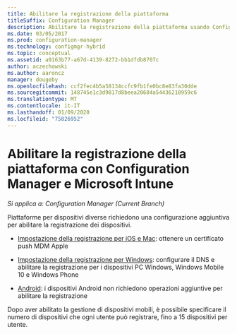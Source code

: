 ```yaml
---
title: Abilitare la registrazione della piattaforma
titleSuffix: Configuration Manager
description: Abilitare la registrazione della piattaforma usando Configuration Manager e Microsoft Intune.
ms.date: 03/05/2017
ms.prod: configuration-manager
ms.technology: configmgr-hybrid
ms.topic: conceptual
ms.assetid: a9163b77-a67d-4139-8272-bb1dfdb8707c
author: aczechowski
ms.author: aaroncz
manager: dougeby
ms.openlocfilehash: ccf2fec4b5a58134ccfc9fb1fe0bc8e83fa30dde
ms.sourcegitcommit: 148745e1c3d9817d8beea20684a54436210959c6
ms.translationtype: MT
ms.contentlocale: it-IT
ms.lasthandoff: 01/09/2020
ms.locfileid: "75826952"
---
```

# <a name="enable-platform-enrollment-with-configuration-manager-and-microsoft-intune"></a>Abilitare la registrazione della piattaforma con Configuration Manager e Microsoft Intune

*Si applica a: Configuration Manager (Current Branch)*

Piattaforme per dispositivi diverse richiedono una configurazione aggiuntiva per abilitare la registrazione dei dispositivi.
- [Impostazione della registrazione per iOS e Mac](enroll-hybrid-ios-mac.md): ottenere un certificato push MDM Apple

- [Impostazione della registrazione per Windows](enroll-hybrid-windows.md): configurare il DNS e abilitare la registrazione per i dispositivi PC Windows, Windows Mobile 10 e Windows Phone

- [Android](enroll-hybrid-android.md): i dispositivi Android non richiedono operazioni aggiuntive per abilitare la registrazione

Dopo aver abilitato la gestione di dispositivi mobili, è possibile specificare il numero di dispositivi che ogni utente può registrare, fino a 15 dispositivi per utente.
